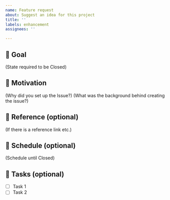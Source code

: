```yaml
---
name: Feature request
about: Suggest an idea for this project
title: ''
labels: enhancement
assignees: ''

---
```


## 🎉 Goal

(State required to be Closed)

## 💪 Motivation

(Why did you set up the Issue?)
(What was the background behind creating the issue?)

## 📖 Reference (optional)

(If there is a reference link etc.)

## 📆 Schedule (optional)

(Schedule until Closed)

## 📎 Tasks (optional)

- [ ] Task 1
- [ ] Task 2
